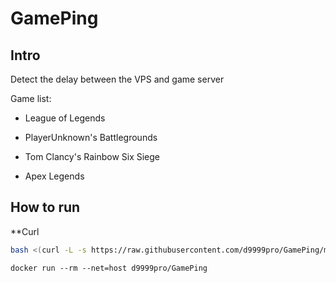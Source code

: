 # GamePing

## Intro
Detect the delay between the VPS and game server

Game list:

+ League of Legends

+ PlayerUnknown's Battlegrounds

+ Tom Clancy's Rainbow Six Siege

+ Apex Legends

## How to run

**Curl

````bash
bash <(curl -L -s https://raw.githubusercontent.com/d9999pro/GamePing/main/GamePing.sh)
````


````docker
docker run --rm --net=host d9999pro/GamePing
````

